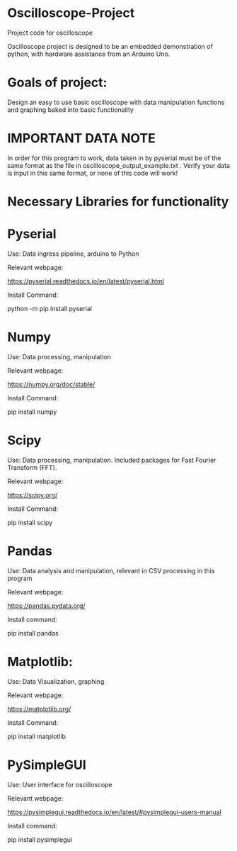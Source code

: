 # Oscilloscope-Project
 Project code for oscilloscope

Oscilloscope project is designed to be an embedded demonstration of python, with hardware assistance from an Arduino Uno.

# Goals of project:
 Design an easy to use basic oscilloscope with data manipulation functions and graphing baked into basic functionality
 
# IMPORTANT DATA NOTE

In order for this program to work, data taken in by pyserial must be of the same format as the file in oscilloscope_output_example.txt . Verify your data is input in this same format, or none of this code will work!
 
# Necessary Libraries for functionality

# Pyserial

  Use: Data ingress pipeline, arduino to Python
		
  Relevant webpage:
  
  https://pyserial.readthedocs.io/en/latest/pyserial.html
  
  Install Command:
  
  python -m pip install pyserial
  
# Numpy

  Use: Data processing, manipulation
		
  Relevant webpage:
  
  https://numpy.org/doc/stable/
  
  Install Command:
  
  pip install numpy
  
# Scipy

  Use: Data processing, manipulation. Included packages for Fast Fourier Transform (FFT).
		
  Relevant webpage:
  
  https://scipy.org/
  
  Install Command:
  
  pip install scipy
  
# Pandas

  Use: Data analysis and manipulation, relevant in CSV processing in this program
		
  Relevant webpage:
  
  https://pandas.pydata.org/
  
  Install command:
  
  pip install pandas
  
# Matplotlib:

  Use: Data Visualization, graphing
		
  Relevant webpage:
  
  https://matplotlib.org/
  
  Install Command:
  
  pip install matplotlib
  
# PySimpleGUI

  Use: User interface for oscilloscope
		
  Relevant webpage:
  
  https://pysimplegui.readthedocs.io/en/latest/#pysimplegui-users-manual
  
  Install command:
  
  pip install pysimplegui
  
  

